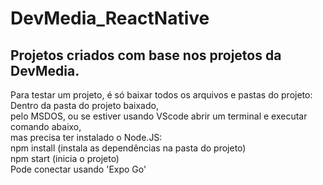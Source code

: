 # DevMedia_ReactNative

## Projetos criados com base nos projetos da DevMedia.

Para testar um projeto, é só baixar todos os arquivos e pastas do projeto:<br>
Dentro da pasta do projeto baixado,<br>
pelo MSDOS, ou se estiver usando VScode abrir um terminal e executar comando abaixo, <br>mas precisa ter instalado o Node.JS:<br>
npm install (instala as dependências na pasta do projeto)<br>
npm start (inicia o projeto)<br>
Pode conectar usando 'Expo Go'<br>
